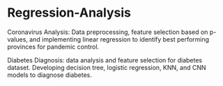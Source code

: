 # Regression-Analysis

Coronavirus Analysis: Data preprocessing, feature selection based on p-values, and implementing linear regression
to identify best performing provinces for pandemic control.

Diabetes Diagnosis: data analysis and feature selection for diabetes dataset. Developing decision tree, logistic
regression, KNN, and CNN models to diagnose diabetes.

